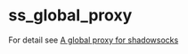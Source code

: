 # ss_global_proxy
For detail see
<a href="http://www.gongyuhua.cn/2017/03/11/434.html" rel="A global proxy for shadowsocks">A global proxy for shadowsocks</a>
